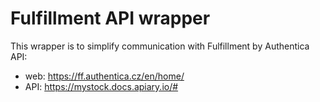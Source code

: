 # Fulfillment API wrapper

This wrapper is to simplify communication with Fulfillment by Authentica API:

* web: https://ff.authentica.cz/en/home/
* API: https://mystock.docs.apiary.io/#


